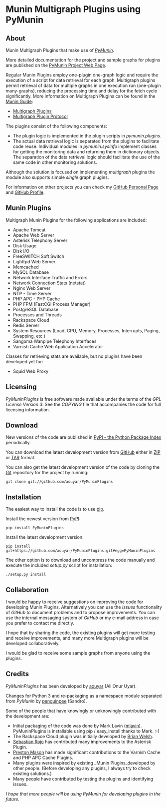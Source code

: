 Munin Multigraph Plugins using PyMunin
=========================================


About
-----

Munin Multigraph Plugins that make use of [_PyMunin_](https://pypi.python.org/pypi/PyMunin).

More detailed documentation for the project and sample graphs for plugins are published on the [PyMunin Project Web Page](https://aouyar.github.com/PyMunin/).

Regular Munin Plugins employ one-plugin one-graph logic and require the execution of a script for data retrieval for each graph. Multigraph plugins permit retrieval of data for multiple graphs in one execution run (one-plugin many-graphs), reducing the processing time and delay for the fetch cycle significantly.
More information on Multigraph Plugins can be found in the
[Munin Guide](https://guide.munin-monitoring.org/en/latest/):

* [Multigraph Plugins](https://munin-monitoring.org/wiki/MultigraphSampleOutput)
* [Multigraph Plugin Protocol](https://munin-monitoring.org/wiki/protocol-multigraph)

The plugins consist of the following components:

* The plugin logic is implemented in the plugin scripts in _pymunin.plugins_.
* The actual data retrieval logic is separated from the plugins to facilitate code reuse. Individual modules in _pymunin.sysinfo_ implement classes for getting the monitoring data and returning them in dictionary objects. The separation of the data retrieval logic should facilitate the use of the same code in other monitoring solutions.

Although the solution is focused on implementing _multigraph_ plugins the module also supports simple _single_ graph plugins.

For information on other projects you can check my [GitHub Personal Page](https://aouyar.github.io) and [GitHub Profile](https://github.com/aouyar).


Munin Plugins
-------------

Multigraph Munin Plugins for the following applications are included:

* Apache Tomcat
* Apache Web Server
* Asterisk Telephony Server
* Disk Usage
* Disk I/O
* FreeSWITCH Soft Switch
* Lighttpd Web Server
* Memcached
* MySQL Database
* Network Interface Traffic and Errors
* Network Connection Stats (netstat)
* Nginx Web Server
* NTP - Time Server
* PHP APC - PHP Cache
* PHP FPM (FastCGI Process Manager)
* PostgreSQL Database
* Processes and Threads
* Rackspace Cloud
* Redis Server
* System Resources
  (Load, CPU, Memory, Processes, Interrupts, Paging, Swapping, etc.)
* Sangoma Wanpipe Telephony Interfaces
* Varnish Cache Web Application Accelerator


Classes for retrieving stats are available, but no plugins have been developed yet for:

* Squid Web Proxy


Licensing
---------

_PyMuninPlugins_ is free software made available under the terms of the _GPL License Version 3_. See the _COPYING_ file that accompanies the code for full licensing information.


Download
--------

New versions of the code are published in [PyPI - the Python Package Index](https://pypi.python.org/pypi/PyMuninPlugins) periodically.

You can download the latest development version from [GitHub](https://github.com/aouyar/PyMuninPlugins) either
in [ZIP](https://github.com/aouyar/PyMuninPlugins/zipball/master)
or [TAR](https://github.com/aouyar/PyMuninPlugins/tarball/master)
format.

You can also get the latest development version of the code by cloning the [Git](http://git-scm.com) repository for the project by running:

    git clone git://github.com/aouyar/PyMuninPlugins


Installation
------------

The easiest way to install the code is to use [pip](https://www.pip-installer.org/).

Install the newest version from [PyPI](https://pypi.python.org/pypi/PyMuninPlugins):

    pip install PyMuninPlugins

Install the latest development version:

    pip install git+https://github.com/aouyar/PyMuninPlugins.git#egg=PyMuninPlugins

The other option is to download and uncompress the code manually and execute the included _setup.py_ script for installation:

    ./setup.py install


Collaboration
-------------

I would be happy to receive suggestions on improving the code for developing Munin Plugins. Alternatively you can use the _Issues_ functionality of _GitHub_ to document problems and to propose improvements. You can use the internal messaging system of _GitHub_ or my e-mail address in case you prefer to
contact me directly.

I hope that by sharing the code, the existing plugins will get more testing and receive improvements, and many more Multigraph plugins will be developed collaboratively.

I would be glad to receive some sample graphs from anyone using the plugins.


Credits
-------

_PyMuninPlugins_ has been developed by [aouyar](https://github.com/aouyar) (Ali Onur Uyar).

Changes for Python 3 and re-packaging as a namespace module separated from _PyMunin_ by [penguinpee](https://github.com/penguinpee) (Sandro).

Some of the people that have knowingly or unknowingly contributed with the development are:

* Initial packaging of the code was done by Mark Lavin ([mlavin](https://github.com/mlavin)). PyMuninPlugins is installable using pip / easy_install thanks to Mark. :-)
* The Rackspace Cloud plugin was initially developed by [Brian Welsh](https://github.com/palewire).
* [Sebastian Rojo](https://github.com/arpagon) has contributed many improvements to the Asterisk Plugin.
* [Preston Mason](https://github.com/pentie) has made significant contributions to the Varnish Cache and PHP APC Cache Plugins.
* Many plugins were inspired by existing _Munin Plugins_developed by other people. (Before developing any plugins, I always try to check existing solutions.)
* Many people have contributed by testing the plugins and identifying issues.

_I hope that more people will be using PyMunin for developing plugins in the future._
